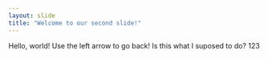 ```yaml
---
layout: slide
title: "Welcome to our second slide!"
---
```

Hello, world!
Use the left arrow to go back! Is this what I suposed to do? 123

